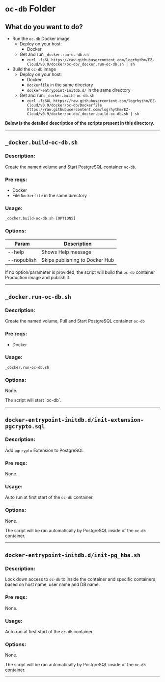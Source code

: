 # `oc-db` Folder

## What do you want to do?
- Run the `oc-db` Docker image
  - Deploy on your host:
    - Docker
  - Get and run `_docker.run-oc-db.sh`
    - `curl -fsSL https://raw.githubusercontent.com/logrhythm/EZ-Cloud/v0.9/docker/oc-db/_docker.run-oc-db.sh | sh`
- Build the `oc-db` image
  - Deploy on your host:
    - Docker
    - `Dockerfile` in the same directory
    - `docker-entrypoint-initdb.d/` in the same directory
  - Get and run: `_docker.build-oc-db.sh`
    - `curl -fsSOL https://raw.githubusercontent.com/logrhythm/EZ-Cloud/v0.9/docker/oc-db/Dockerfile https://raw.githubusercontent.com/logrhythm/EZ-Cloud/v0.9/docker/oc-db/_docker.build-oc-db.sh | sh`

**Below is the detailed description of the scripts present in this directory.**

---

## `_docker.build-oc-db.sh`
### Description:
Create the named volume and Start PostgreSQL container `oc-db`.

### Pre reqs:
- Docker
- File `Dockerfile` in the same directory

### Usage:
`_docker.build-oc-db.sh [OPTIONS]`

### Options:

| Param | Description |
| - | - |
| --help | Shows Help message |
| --nopublish | Skips publishing to Docker Hub |

If no option/parameter is provided, the script will build the `oc-db` container Production image and publish it.

---

## `_docker.run-oc-db.sh`
### Description:
Create the named volume, Pull and Start PostgreSQL container `oc-db`

### Pre reqs:
- Docker

### Usage:
`_docker.run-oc-db.sh`

### Options:
None.

The script will start \`oc-db\`.

---

## `docker-entrypoint-initdb.d/init-extension-pgcrypto.sql`
### Description:
Add `pgcrypto` Extension to PostgreSQL

### Pre reqs:
None.

### Usage:
Auto run at first start of the `oc-db` container.

### Options:
None.

The script will be ran automatically by PostgreSQL inside of the `oc-db` container.

---

## `docker-entrypoint-initdb.d/init-pg_hba.sh`
### Description:
Lock down access to `oc-db` to inside the container and specific containers, based on host name, user name and DB name.

### Pre reqs:
None.

### Usage:
Auto run at first start of the `oc-db` container.

### Options:
None.

The script will be ran automatically by PostgreSQL inside of the `oc-db` container.

---



